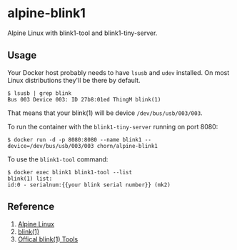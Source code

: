 # alpine-blink1

Alpine Linux with blink1-tool and blink1-tiny-server.

## Usage

Your Docker host probably needs to have `lsusb` and `udev` installed. On most Linux distributions they'll be there by default.

```
$ lsusb | grep blink
Bus 003 Device 003: ID 27b8:01ed ThingM blink(1)
```

That means that your blink(1) will be device `/dev/bus/usb/003/003`.

To run the container with the `blink1-tiny-server` running on port 8080:

```
$ docker run -d -p 8080:8080 --name blink1 --device=/dev/bus/usb/003/003 chorn/alpine-blink1
```

To use the `blink1-tool` command:

```
$ docker exec blink1 blink1-tool --list
blink(1) list:
id:0 - serialnum:{{your blink serial number}} (mk2)
```


## Reference

1. [Alpine Linux](http://alpinelinux.org)
2. [blink(1)](blink1.thingm.com)
3. [Offical blink(1) Tools](https://github.com/todbot/blink1)
